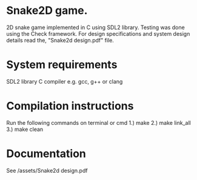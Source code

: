 # Snake2D game.
2D snake game implemented in C using SDL2 library.
Testing was done using the Check framework.
For design specifications and system design details read the, "Snake2d design.pdf" file.

# System requirements
SDL2 library
C compiler e.g. gcc, g++ or clang

# Compilation instructions
Run the following commands on terminal or cmd
1.) make
2.) make link_all
3.) make clean

# Documentation
See /assets/Snake2d design.pdf
